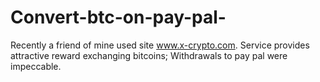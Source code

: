 # Convert-btc-on-pay-pal-
Recently a friend of mine used site www.x-crypto.com. Service provides attractive reward exchanging bitcoins; Withdrawals to pay pal were impeccable.
